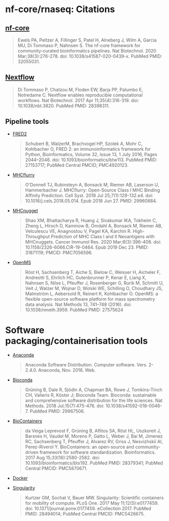 # nf-core/rnaseq: Citations

## [nf-core](https://pubmed.ncbi.nlm.nih.gov/32055031/)

> Ewels PA, Peltzer A, Fillinger S, Patel H, Alneberg J, Wilm A, Garcia MU, Di Tommaso P, Nahnsen S. The nf-core framework for community-curated bioinformatics pipelines. Nat Biotechnol. 2020 Mar;38(3):276-278. doi: 10.1038/s41587-020-0439-x. PubMed PMID: 32055031.

## [Nextflow](https://pubmed.ncbi.nlm.nih.gov/28398311/)

> Di Tommaso P, Chatzou M, Floden EW, Barja PP, Palumbo E, Notredame C. Nextflow enables reproducible computational workflows. Nat Biotechnol. 2017 Apr 11;35(4):316-319. doi: 10.1038/nbt.3820. PubMed PMID: 28398311.

## Pipeline tools

* [FRED2](https://pubmed.ncbi.nlm.nih.gov/27153717/)
    > Schubert B, WalzerM, Brachvogel HP, Szolek A, Mohr C, Kohlbacher O, FRED 2: an immunoinformatics framework for Python, Bioinformatics, Volume 32, Issue 13, 1 July 2016, Pages 2044–2046. doi: 10.1093/bioinformatics/btw113. PubMed PMID: 27153717; PubMed Central PMCID; PMC4920123.

* [MHCflurry](https://pubmed.ncbi.nlm.nih.gov/27153717/)
    > O'Donnell TJ, Rubinsteyn A, Bonsack M, Riemer AB, Laserson U, Hammerbacher J. MHCflurry: Open-Source Class I MHC Binding Affinity Prediction. Cell Syst. 2018 Jul 25;7(1):129-132.e4. doi: 10.1016/j.cels.2018.05.014. Epub 2018 Jun 27. PMID: 29960884.

* [MHCnugget](https://pubmed.ncbi.nlm.nih.gov/27153717/)
    > Shao XM, Bhattacharya R, Huang J, Sivakumar IKA, Tokheim C, Zheng L, Hirsch D, Kaminow B, Omdahl A, Bonsack M, Riemer AB, Velculescu VE, Anagnostou V, Pagel KA, Karchin R. High-Throughput Prediction of MHC Class I and II Neoantigens with MHCnuggets. Cancer Immunol Res. 2020 Mar;8(3):396-408. doi: 10.1158/2326-6066.CIR-19-0464. Epub 2019 Dec 23. PMID: 31871119; PMCID: PMC7056596.

* [OpenMS](https://pubmed.ncbi.nlm.nih.gov/27575624/)
    > Röst H, Sachsenberg T, Aiche S, Bielow C, Weisser H, Aicheler F, Andreotti S, Ehrlich HC, Gutenbrunner P, Kenar E, Liang X, Nahnsen S, Nilse L,  Pfeuffer J, Rosenberger G, Rurik M, Schmitt U, Veit J, Walzer M, Wojnar D, Wolski WE, Schilling O, Choudhary JS, Malmström L, Aebersold R, Reinert K, Kohlbacher O. OpenMS: a flexible open-source software platform for mass spectrometry data analysis. Nat Methods 13, 741–748 (2016). doi: 10.1038/nmeth.3959. PubMed PMID: 27575624

# Software packaging/containerisation tools

* [Anaconda](https://anaconda.com)
    > Anaconda Software Distribution. Computer software. Vers. 2-2.4.0. Anaconda, Nov. 2016. Web.

* [Bioconda](https://pubmed.ncbi.nlm.nih.gov/29967506/)
    > Grüning B, Dale R, Sjödin A, Chapman BA, Rowe J, Tomkins-Tinch CH, Valieris R, Köster J; Bioconda Team. Bioconda: sustainable and comprehensive software distribution for the life sciences. Nat Methods. 2018 Jul;15(7):475-476. doi: 10.1038/s41592-018-0046-7. PubMed PMID: 29967506.

* [BioContainers](https://pubmed.ncbi.nlm.nih.gov/28379341/)
    > da Veiga Leprevost F, Grüning B, Aflitos SA, Röst HL, Uszkoreit J, Barsnes H, Vaudel M, Moreno P, Gatto L, Weber J, Bai M, Jimenez RC, Sachsenberg T, Pfeuffer J, Alvarez RV, Griss J, Nesvizhskii AI, Perez-Riverol Y. BioContainers: an open-source and community-driven framework for software standardization. Bioinformatics. 2017 Aug 15;33(16):2580-2582. doi: 10.1093/bioinformatics/btx192. PubMed PMID: 28379341; PubMed Central PMCID: PMC5870671.

* [Docker](https://dl.acm.org/doi/10.5555/2600239.2600241)

* [Singularity](https://pubmed.ncbi.nlm.nih.gov/28494014/)
    > Kurtzer GM, Sochat V, Bauer MW. Singularity: Scientific containers for mobility of compute. PLoS One. 2017 May 11;12(5):e0177459. doi: 10.1371/journal.pone.0177459. eCollection 2017. PubMed PMID: 28494014; PubMed Central PMCID: PMC5426675.
